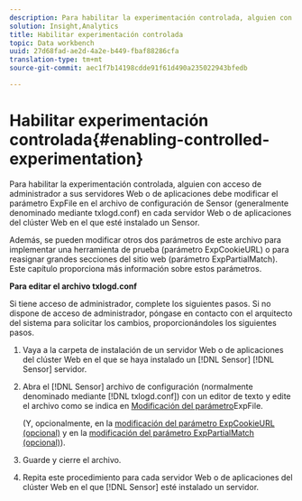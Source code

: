 ```yaml
---
description: Para habilitar la experimentación controlada, alguien con acceso de administrador a sus servidores Web o de aplicaciones debe modificar el parámetro ExpFile en el archivo de configuración de Sensor (generalmente denominado mediante txlogd.conf) en cada servidor Web o de aplicaciones del clúster Web en el que esté instalado un Sensor.
solution: Insight,Analytics
title: Habilitar experimentación controlada
topic: Data workbench
uuid: 27d68fad-ae2d-4a2e-b449-fbaf88286cfa
translation-type: tm+mt
source-git-commit: aec1f7b14198cdde91f61d490a235022943bfedb

---
```



# Habilitar experimentación controlada{#enabling-controlled-experimentation}

Para habilitar la experimentación controlada, alguien con acceso de administrador a sus servidores Web o de aplicaciones debe modificar el parámetro ExpFile en el archivo de configuración de Sensor (generalmente denominado mediante txlogd.conf) en cada servidor Web o de aplicaciones del clúster Web en el que esté instalado un Sensor.

Además, se pueden modificar otros dos parámetros de este archivo para implementar una herramienta de prueba (parámetro ExpCookieURL) o para reasignar grandes secciones del sitio web (parámetro ExpPartialMatch). Este capítulo proporciona más información sobre estos parámetros.

**Para editar el archivo txlogd.conf**

Si tiene acceso de administrador, complete los siguientes pasos. Si no dispone de acceso de administrador, póngase en contacto con el arquitecto del sistema para solicitar los cambios, proporcionándoles los siguientes pasos.

1. Vaya a la carpeta de instalación de un servidor Web o de aplicaciones del clúster Web en el que se haya instalado un [!DNL Sensor] [!DNL Sensor] servidor.
1. Abra el [!DNL Sensor] archivo de configuración (normalmente denominado mediante [!DNL txlogd.conf]) con un editor de texto y edite el archivo como se indica en [Modificación del parámetro](../../../home/c-undst-ctrld-exp/t-en-ctrld-exp/c-mod-expfile-prm.md#concept-25232b386a654870becc789d4f1fcc28)ExpFile.

   (Y, opcionalmente, en la [modificación del parámetro ExpCookieURL (opcional)](../../../home/c-undst-ctrld-exp/t-en-ctrld-exp/c-mod-expckurl-prm.md#concept-215bf86bab4e4ec0b0cc803ec48a8fcf) y en la [modificación del parámetro ExpPartialMatch (opcional)](../../../home/c-undst-ctrld-exp/t-en-ctrld-exp/c-mod-expplmth-prm.md#concept-9c817c4c49b74287b0f70d6a1a37655e)).

1. Guarde y cierre el archivo.
1. Repita este procedimiento para cada servidor Web o de aplicaciones del clúster Web en el que [!DNL Sensor] esté instalado un servidor.
